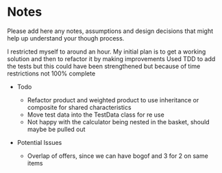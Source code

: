 # Notes

Please add here any notes, assumptions and design decisions that might help up understand your though process.

I restricted myself to around an hour. 
My initial plan is to get a working solution and then to refactor it by making improvements
Used TDD to add the tests but this could have been strengthened but because of time restrictions not 100% complete


* Todo
    * Refactor product and weighted product to use inheritance or composite for shared characteristics
    * Move test data into the TestData class for re use
    * Not happy  with the calculator being nested in the basket, should maybe be pulled out
    
* Potential Issues
    * Overlap of offers, since we can have bogof and 3 for 2 on same items 